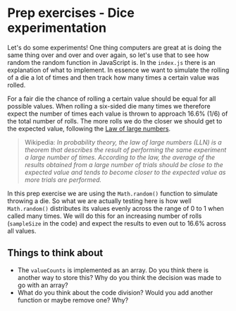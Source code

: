 # Prep exercises - Dice experimentation

Let's do some experiments! One thing computers are great at is doing the same thing over and over and over again, so let's use that to see how random the random function in JavaScript is. In the `index.js` there is an explanation of what to implement. In essence we want to simulate the rolling of a die a lot of times and then track how many times a certain value was rolled.

For a fair die the chance of rolling a certain value should be equal for all possible values. When rolling a six-sided die many times we therefore expect the number of times each value is thrown to approach 16.6% (1/6) of the total number of rolls. The more rolls we do the closer we should get to the expected value, following the [Law of large numbers](https://en.wikipedia.org/wiki/Law_of_large_numbers).

> Wikipedia: _In probability theory, the law of large numbers (LLN) is a theorem that describes the result of performing the same experiment a large number of times. According to the law, the average of the results obtained from a large number of trials should be close to the expected value and tends to become closer to the expected value as more trials are performed._

In this prep exercise we are using the `Math.random()` function to simulate throwing a die. So what we are actually testing here is how well `Math.random()` distributes its values evenly across the range of 0 to 1 when called many times. We will do this for an increasing number of rolls (`sampleSize` in the code) and expect the results to even out to 16.6% across all values.

## Things to think about

- The `valueCounts` is implemented as an array. Do you think there is another way to store this? Why do you think the decision was made to go with an array?
- What do you think about the code division? Would you add another function or maybe remove one? Why?
